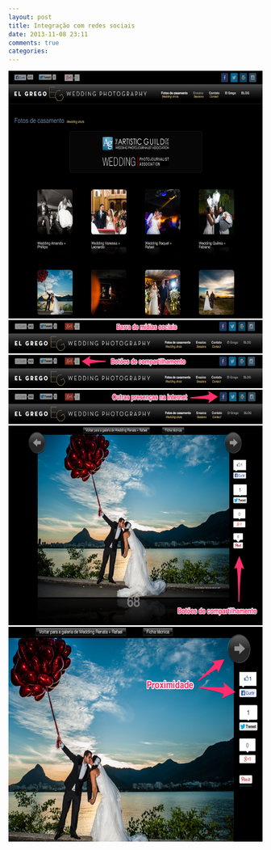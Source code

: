 ```yaml
---
layout: post
title: Integração com redes sociais
date: 2013-11-08 23:11
comments: true
categories: 
---
```


<a href="http://elgrego.net">
<img src="/images/elgrego/site-el-grego.jpg" width="640" height="490">
</a>

<img src="/images/elgrego/barra-de-midias-sociais.jpg" width="640" height="66">

<img src="/images/elgrego/botoes-de-compartilhamento.jpg" width="640" height="66">
<img src="/images/elgrego/outras-presencas.jpg" width="640" height="68">

<a href="http://elgrego.net/fotos_casamento_rio_de_janeiro/5882333053238895073/3/8/5882335126801418770/p#subnavigation">
<img src="/images/elgrego/botoes-na-foto-grande.jpg" width="640" height="395">
</a>

<a href="http://elgrego.net/fotos_casamento_rio_de_janeiro/5882333053238895073/3/8/5882335126801418770/p#subnavigation">
<img src="/images/elgrego/proximidade.jpg" width="640" height="425">
</a>

